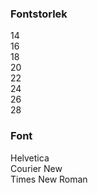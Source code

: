 <!-- Se till styles.css på rotnivå matchar nedanstående -->

### Fontstorlek

<a onclick="setStorage('fontsize','14')">14</a>  
<a onclick="setStorage('fontsize','16')">16</a>  
<a onclick="setStorage('fontsize','18')">18</a>  
<a onclick="setStorage('fontsize','20')">20</a>  
<a onclick="setStorage('fontsize','22')">22</a>  
<a onclick="setStorage('fontsize','24')">24</a>  
<a onclick="setStorage('fontsize','26')">26</a>  
<a onclick="setStorage('fontsize','28')">28</a>  

### Font

<a onclick="setStorage('font','Helvetica')">Helvetica</a>  
<a onclick="setStorage('font','Courier New')">Courier New</a>  
<a onclick="setStorage('font','Times New Roman')">Times New Roman</a>  

<!-- ### Tema -->

<!-- <a onclick="setStorage('theme','dark')">Mörkt</a>  
<a onclick="setStorage('theme','light')">Ljust</a>  
<a onclick="setStorage('theme','gray')">Grå</a>  
<a onclick="setStorage('theme','lightgray')">Ljusgrå</a>   -->

